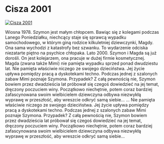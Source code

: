 Cisza 2001 
=============
[![Cisza 2001 ](http://vidos.pl/images/player.gif)](http://vidos.pl/cisza-2001)

 Wiosna 1978. Szymon jest małym chłopcem. Bawiąc się z kolegami podczas Lanego Poniedziałku, niechcący staje się sprawcą wypadku samochodowego, w którym giną rodzice kilkuletniej dziewczynki, Magdy. Ona sama wychodzi z katastrofy bez szwanku. To wydarzenie odciska niezatarte piętno na psychice chłopaka. Lato 2000. Szymon i Magda są już dorośli. On jest kolejarzem, ona pracuje w dużej firmie kosmetycznej. Magda (zwana także Mimi) nie pamięta wypadku sprzed ponad dwudziestu lat. Nie pamięta właściwie niczego ze swojego dzieciństwa. Jej życie upływa pomiędzy pracą a dyskotekami techno. Podczas jednej z szalonych zabaw Mimi poznaje Szymona. Przypadek? Z całą pewnością nie, Szymon bowiem przez dwadzieścia lat próbował się czegoś dowiedzieć na jej temat, dręczony poczuciem winy. Początkowo niechętnie, potem coraz bardziej zafascynowana swoim wielbicielem dziewczyna odbywa niezwykłą wyprawę w przeszłość, aby wreszcie odkryć samą siebie...   ... Nie pamięta właściwie niczego ze swojego dzieciństwa. Jej życie upływa pomiędzy pracą a dyskotekami techno. Podczas jednej z szalonych zabaw Mimi poznaje Szymona. Przypadek? Z całą pewnością nie, Szymon bowiem przez dwadzieścia lat próbował się czegoś dowiedzieć na jej temat, dręczony poczuciem winy. Początkowo niechętnie, potem coraz bardziej zafascynowana swoim wielbicielem dziewczyna odbywa niezwykłą wyprawę w przeszłość, aby wreszcie odkryć samą siebie...
